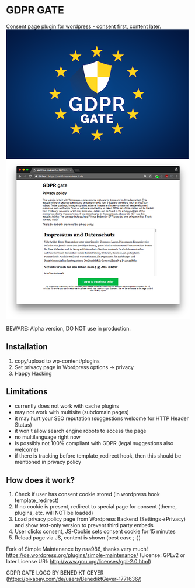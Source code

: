# GDPR GATE
Consent page plugin for wordpress - consent first, content later.
![alt text](gdpr-gate_cc0_benedikt_geyer_thumbnail.png)
![alt text](gdpr_gate_screenshot.png)


BEWARE: Alpha version, DO NOT use in production.

## Installation
1. copy/upload to wp-content/plugins
2. Set privacy page in Wordpress options -> privacy
3. Happy Hacking

## Limitations
- currently does not work with cache plugins
- may not work with multisite (subdomain pages)
- it may hurt your SEO reputation (suggestions welcome for HTTP Header Status)
- it won't allow search engine robots to access the page
- no multilanguage right now
- is possibly not 100% compliant with GDPR (legal suggestions also welcome)
- if there is tracking before template_redirect hook, then this should be mentioned in privacy policy

## How does it work?
1. Check if user has consent cookie stored (in wordpress hook template_redirect)
2. If no cookie is present, redirect to special page for consent (theme, plugins, etc. will NOT be loaded)
3. Load privacy policy page from Wordpress Backend (Settings->Privacy) and show text-only version to prevent third party embeds
4. User clicks consent, JS-Cookie sets consent cookie for 15 minutes
5. Reload page via JS, content is shown (best case ;-))

Fork of Simple Maintenance by naa986, thanks very much!
https://de.wordpress.org/plugins/simple-maintenance/
(License: GPLv2 or later
License URI: http://www.gnu.org/licenses/gpl-2.0.html)

GDPR GATE LOGO BY BENEDIKT GEYER (https://pixabay.com/de/users/BenediktGeyer-1771636/)
